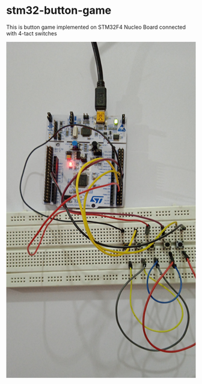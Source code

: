 # stm32-button-game
This is button game implemented on STM32F4 Nucleo Board connected with 4-tact switches

![image alt text](https://github.com/binaryupdates/stm32-button-game/blob/main/switch-stm32f4nucleo.jpeg)
